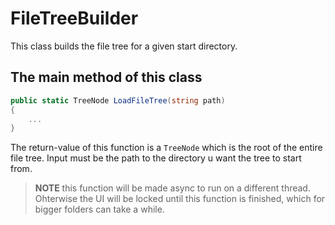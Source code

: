 ﻿# FileTreeBuilder

This class builds the file tree for a given start directory.


## The main method of this class
```csharp
public static TreeNode LoadFileTree(string path)
{
    ...
}
```

The return-value of this function is a `TreeNode` which is the root of the entire file tree.
Input must be the path to the directory u want the tree to start from.

>
> **NOTE** this function will be made async to run on a different thread.  
> Ohterwise the UI will be locked until this function is finished, which for  
> bigger folders can take a while.
> 